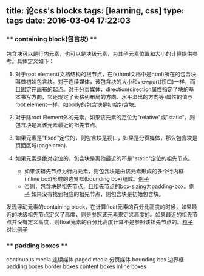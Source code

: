title: 论css's blocks
tags: [learning, css]
type: tags
date: 2016-03-04 17:22:03
---
### ** containing block(包含块) **
包含块可以是行内元素，也可以是块级元素，为其子元素位置和大小的计算提供参考。具体定义如下：
1. 对于root element(文档结构的根节点，在(x)html文档中是html)所在的包含块叫做初始包含块。对于连续媒体，该包含块的大小和viewport(视口)一样，而且固定在画布的起点。对于分页媒体，direction(direction属性指定了块的基本书写方向，它还规定了表格列布局的方向、水平溢出的方向等)属性的值与root element一样。如body的包含块是初始包含块。

2. 对于除root Element外的元素，如果该元素的定位为"relative"或"static"，则包含块是离该元素最近的祖先节点。

3. 如果元素是"fixed"定位的，则包含块是视口，如果是分页媒体，那么包含块是页面区域(page area).

4. 如果元素是绝对定位的，包含块是离他最近的不是"static"定位的祖先节点。
   * 如果该祖先节点为行内元素，则包含块是由该元素形成的多个行内框(inline box)形成的边界框(bounding box)组成。[例子](http://jsbin.com/yimawowodi/1/edit?html,css,output)
   * 否则，包含块是祖先节点，且祖先节点的box-sizing为padding-box。[例子](http://jsbin.com/nameqoqumu/edit?html,css,output)
如果没有找到相应的祖先节点，则包含块是初始包含块。

发现浮动元素的containing block，在计算float元素的百分比高度的时候，如果最近的块级祖先节点定义了高度，则是参照该元素来定义高度的。如果最近的祖先节点并没有定义高度，则float元素的百分比高度计算不是参照该祖先节点的。[粒子](http://jsbin.com/viboxewuxe/edit?html,css,output) 对比[例子](http://jsbin.com/roturedogu/2/edit?html,css,output)
<!--more-->
### ** padding boxes **


<!-- more -->
continuous media	连续媒体
paged media		分页媒体
bounding box 边界框
padding boxes
border boxes
content boxes
inline boxes 